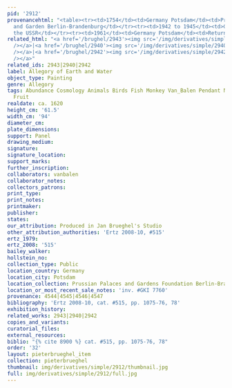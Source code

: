 ```yaml
---
pid: '2912'
provenancehtml: "<table><tr><td>1754</td><td>Germany Potsdam</td><td>Prussian Castle
  and Garden Berlin-Brandenburg</td></tr><tr><td>1942 to 1945</td><td>Germany Rheinsberg</td><td></td></tr><tr><td>1958</td><td>Russia</td><td>In
  the USSR</td></tr><tr><td>1961</td><td>Germany Potsdam</td><td>Returned to Potsdam</td></tr></table>"
related_html: "<a href='/brughel/2943'><img src='/img/derivatives/simple/2943/thumbnail.jpg'
  /></a>|<a href='/brughel/2940'><img src='/img/derivatives/simple/2940/thumbnail.jpg'
  /></a>|<a href='/brughel/2942'><img src='/img/derivatives/simple/2942/thumbnail.jpg'
  /></a>"
related_ids: 2943|2940|2942
label: Allegory of Earth and Water
object_type: Painting
genre: Allegory
tags: Abundance Cosmology Animals Birds Fish Monkey Van_Balen Pendant Nude Putti Landscape
  Fruit
realdate: ca. 1620
height_cm: '61.5'
width_cm: '94'
diameter_cm:
plate_dimensions:
support: Panel
drawing_medium:
signature:
signature_location:
support_marks:
further_inscription:
collaborators: vanbalen
collaborator_notes:
collectors_patrons:
print_type:
print_notes:
printmaker:
publisher:
states:
our_attribution: Produced in Jan Brueghel's Studio
other_attribution_authorities: 'Ertz 2008-10, #515'
ertz_1979:
ertz_2008: '515'
bailey_walker:
hollstein_no:
collection_type: Public
location_country: Germany
location_city: Potsdam
location_collection: Prussian Palaces and Gardens Foundation Berlin-Brandenburg
location_or_most_recent_sale_notes: 'inv. #GKI 7760'
provenance: 4544|4545|4546|4547
bibliography: 'Ertz 2008-10, cat. #515, pp. 1075-76, 78'
exhibition_history:
related_works: 2943|2940|2942
copies_and_variants:
curatorial_files:
external_resources:
biblio: "{% cite 8900 %} cat. #515, pp. 1075-76, 78"
order: '32'
layout: pieterbrueghel_item
collection: pieterbrueghel
thumbnail: img/derivatives/simple/2912/thumbnail.jpg
full: img/derivatives/simple/2912/full.jpg
---
```

